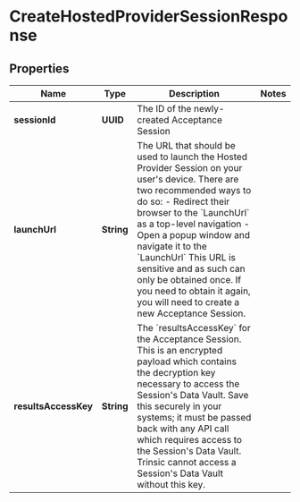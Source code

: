 

# CreateHostedProviderSessionResponse


## Properties

| Name | Type | Description | Notes |
|------------ | ------------- | ------------- | -------------|
|**sessionId** | **UUID** | The ID of the newly-created Acceptance Session |  |
|**launchUrl** | **String** | The URL that should be used to launch the Hosted Provider Session on your user&#39;s device.              There are two recommended ways to do so: - Redirect their browser to the &#x60;LaunchUrl&#x60; as a top-level navigation - Open a popup window and navigate it to the &#x60;LaunchUrl&#x60;              This URL is sensitive and as such can only be obtained once. If you need to obtain it again, you will need to create a new Acceptance Session. |  |
|**resultsAccessKey** | **String** | The &#x60;resultsAccessKey&#x60; for the Acceptance Session.              This is an encrypted payload which contains the decryption key necessary to access the Session&#39;s Data Vault.              Save this securely in your systems; it must be passed back with any API call which requires access to the Session&#39;s Data Vault.              Trinsic cannot access a Session&#39;s Data Vault without this key. |  |



